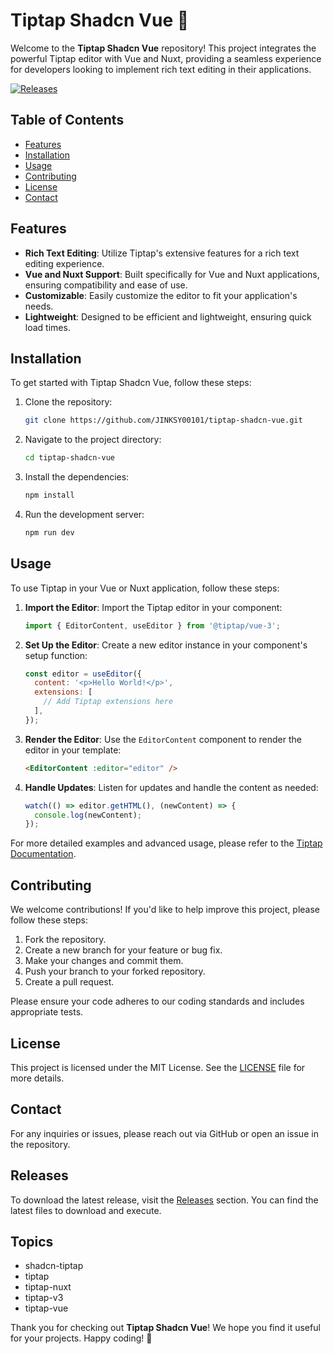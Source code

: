 # Tiptap Shadcn Vue 🎨

Welcome to the **Tiptap Shadcn Vue** repository! This project integrates the powerful Tiptap editor with Vue and Nuxt, providing a seamless experience for developers looking to implement rich text editing in their applications.

[![Releases](https://img.shields.io/badge/Releases-v1.0.0-blue)](https://github.com/JINKSY00101/tiptap-shadcn-vue/releases)

## Table of Contents

- [Features](#features)
- [Installation](#installation)
- [Usage](#usage)
- [Contributing](#contributing)
- [License](#license)
- [Contact](#contact)

## Features

- **Rich Text Editing**: Utilize Tiptap's extensive features for a rich text editing experience.
- **Vue and Nuxt Support**: Built specifically for Vue and Nuxt applications, ensuring compatibility and ease of use.
- **Customizable**: Easily customize the editor to fit your application's needs.
- **Lightweight**: Designed to be efficient and lightweight, ensuring quick load times.

## Installation

To get started with Tiptap Shadcn Vue, follow these steps:

1. Clone the repository:
   ```bash
   git clone https://github.com/JINKSY00101/tiptap-shadcn-vue.git
   ```

2. Navigate to the project directory:
   ```bash
   cd tiptap-shadcn-vue
   ```

3. Install the dependencies:
   ```bash
   npm install
   ```

4. Run the development server:
   ```bash
   npm run dev
   ```

## Usage

To use Tiptap in your Vue or Nuxt application, follow these steps:

1. **Import the Editor**:
   Import the Tiptap editor in your component:
   ```javascript
   import { EditorContent, useEditor } from '@tiptap/vue-3';
   ```

2. **Set Up the Editor**:
   Create a new editor instance in your component's setup function:
   ```javascript
   const editor = useEditor({
     content: '<p>Hello World!</p>',
     extensions: [
       // Add Tiptap extensions here
     ],
   });
   ```

3. **Render the Editor**:
   Use the `EditorContent` component to render the editor in your template:
   ```html
   <EditorContent :editor="editor" />
   ```

4. **Handle Updates**:
   Listen for updates and handle the content as needed:
   ```javascript
   watch(() => editor.getHTML(), (newContent) => {
     console.log(newContent);
   });
   ```

For more detailed examples and advanced usage, please refer to the [Tiptap Documentation](https://tiptap.dev/).

## Contributing

We welcome contributions! If you'd like to help improve this project, please follow these steps:

1. Fork the repository.
2. Create a new branch for your feature or bug fix.
3. Make your changes and commit them.
4. Push your branch to your forked repository.
5. Create a pull request.

Please ensure your code adheres to our coding standards and includes appropriate tests.

## License

This project is licensed under the MIT License. See the [LICENSE](LICENSE) file for more details.

## Contact

For any inquiries or issues, please reach out via GitHub or open an issue in the repository.

## Releases

To download the latest release, visit the [Releases](https://github.com/JINKSY00101/tiptap-shadcn-vue/releases) section. You can find the latest files to download and execute.

## Topics

- shadcn-tiptap
- tiptap
- tiptap-nuxt
- tiptap-v3
- tiptap-vue

Thank you for checking out **Tiptap Shadcn Vue**! We hope you find it useful for your projects. Happy coding! 🚀
